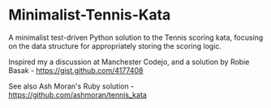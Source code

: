 Minimalist-Tennis-Kata
======================

A minimalist test-driven Python solution to the Tennis scoring kata, focusing on the data structure for appropriately storing the scoring logic.

Inspired my a discussion at Manchester Codejo, and a solution by Robie Basak - https://gist.github.com/4177408

See also Ash Moran's Ruby solution - https://github.com/ashmoran/tennis_kata
